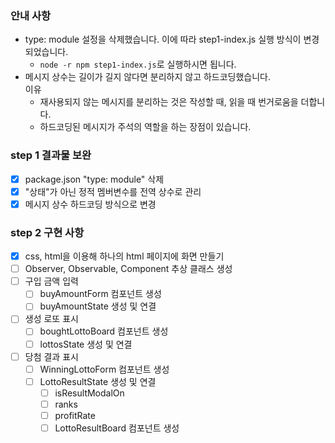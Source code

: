 ### 안내 사항
* type: module 설정을 삭제했습니다. 이에 따라 step1-index.js 실행 방식이 변경되었습니다.
  * ```node -r npm step1-index.js```로 실행하시면 됩니다.
* 메시지 상수는 길이가 길지 않다면 분리하지 않고 하드코딩했습니다.  
  이유
  * 재사용되지 않는 메시지를 분리하는 것은 작성할 때, 읽을 때 번거로움을 더합니다.
  * 하드코딩된 메시지가 주석의 역할을 하는 장점이 있습니다.

### step 1 결과물 보완
- [x] package.json "type: module" 삭제
- [x] "상태"가 아닌 정적 멤버변수를 전역 상수로 관리
- [x] 메시지 상수 하드코딩 방식으로 변경

### step 2 구현 사항
- [x] css, html을 이용해 하나의 html 페이지에 화면 만들기  
- [ ] Observer, Observable, Component 추상 클래스 생성
- [ ] 구입 금액 입력 
  - [ ] buyAmountForm 컴포넌트 생성
  - [ ] buyAmountState 생성 및 연결
- [ ] 생성 로또 표시
  - [ ] boughtLottoBoard 컴포넌트 생성
  - [ ] lottosState 생성 및 연결
- [ ] 당첨 결과 표시
  - [ ] WinningLottoForm 컴포넌트 생성
  - [ ] LottoResultState 생성 및 연결
    - [ ] isResultModalOn
    - [ ] ranks
    - [ ] profitRate
    - [ ] LottoResultBoard 컴포넌트 생성